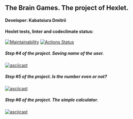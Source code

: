 ## The Brain Games. The project of Hexlet.
#### Developer: Kabatsiura Dmitrii
####  Hexlet tests, linter and codeclimate status:

[![Maintainability](https://api.codeclimate.com/v1/badges/7148bdf8889864eb7c0c/maintainability)](https://codeclimate.com/github/kabatsyura/frontend-project-44/maintainability)  [![Actions Status](https://github.com/kabatsyura/frontend-project-44/actions/workflows/hexlet-check.yml/badge.svg)](https://github.com/kabatsyura/frontend-project-44/actions)

#####  Step #4 of the project. Saving name of the user.

[![asciicast](https://asciinema.org/a/4KaTMafBLLQGdVKWbgF3rjoMd.svg)](https://asciinema.org/a/4KaTMafBLLQGdVKWbgF3rjoMd)

#####  Step #5 of the project. Is the number even or not?

[![asciicast](https://asciinema.org/a/yFQXpxgEUJcItNpseBr3jBIlJ.svg)](https://asciinema.org/a/yFQXpxgEUJcItNpseBr3jBIlJ)

#####  Step #6 of the project. The simple calculator.

[![asciicast](https://asciinema.org/a/ELD9kIZ38j5s1UGM2z3zrUf76.svg)](https://asciinema.org/a/ELD9kIZ38j5s1UGM2z3zrUf76)